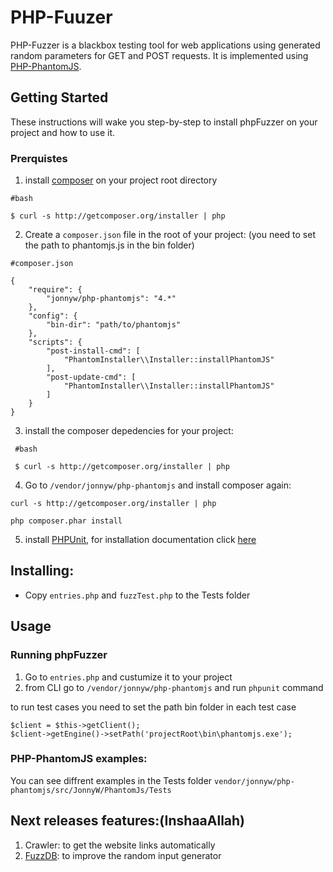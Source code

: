 # PHP-Fuuzer
PHP-Fuzzer is a blackbox testing tool for web applications using generated random parameters for GET and POST requests.
It is implemented using [PHP-PhantomJS](https://github.com/jonnnnyw/php-phantomjs/).

## Getting Started 
These instructions will wake you step-by-step to install phpFuzzer on your project and how to use it.

### Prerquistes
1. install [composer](https://getcomposer.org/) on your project root directory
  ```
  #bash

  $ curl -s http://getcomposer.org/installer | php
  ```
2. Create a `composer.json` file in the root of your project: (you need to set the path to phantomjs.js in the bin folder)
  ```
  #composer.json
  
  {
      "require": {
          "jonnyw/php-phantomjs": "4.*"
      },
      "config": {
          "bin-dir": "path/to/phantomjs"
      },
      "scripts": {
          "post-install-cmd": [
              "PhantomInstaller\\Installer::installPhantomJS"
          ],
          "post-update-cmd": [
              "PhantomInstaller\\Installer::installPhantomJS"
          ]
      }
  }
  ```
  3. install the composer depedencies for your project:
  ```
   #bash

   $ curl -s http://getcomposer.org/installer | php
  ```
  4. Go to `/vendor/jonnyw/php-phantomjs` and install composer again:
  ```
  curl -s http://getcomposer.org/installer | php
    
  php composer.phar install
  ```
5. install [PHPUnit](https://phpunit.de/), for installation documentation click [here](https://phpunit.de/manual/current/en/installation.html)


## Installing:
- Copy `entries.php` and `fuzzTest.php` to the Tests folder

## Usage
### Running phpFuzzer
1. Go to `entries.php` and custumize it to your project
2. from CLI go to `/vendor/jonnyw/php-phantomjs` and run `phpunit` command

to run test cases you need to set the path bin folder in each test case
```
$client = $this->getClient();
$client->getEngine()->setPath('projectRoot\bin\phantomjs.exe');
```
### PHP-PhantomJS examples:
You can see diffrent examples in the Tests folder `vendor/jonnyw/php-phantomjs/src/JonnyW/PhantomJs/Tests`

## Next releases features:(InshaaAllah)
1. Crawler: to get the website links automatically</li>
2. [FuzzDB](https://github.com/fuzzdb-project/fuzzdb): to improve the random input generator
